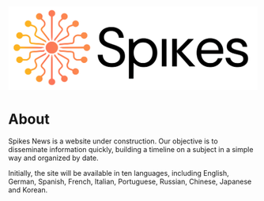 ![Spikes News](logos/Spikes-logo.png "Spikes News logo")

# About
Spikes News is a website under construction. Our objective is to disseminate information quickly, building a timeline on a subject in a simple way and organized by date.

Initially, the site will be available in ten languages, including English, German, Spanish, French, Italian, Portuguese, Russian, Chinese, Japanese and Korean.
